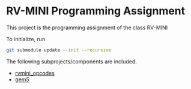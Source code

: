 # RV-MINI Programming Assignment
This project is the programming assignment of the class RV-MINI  

To initialize, run
```bash
git submodule update --init --recursive
```

The following subprojects/components are included.
* [rvmini_opcodes](https://github.com/jingpoyan/rvmini_opcodes.git)
* [gem5](https://gem5.googlesource.com/public/gem5)

